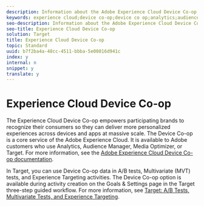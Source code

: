 ```yaml
---
description: Information about the Adobe Experience Cloud Device Co-op, a program that lets participants work together to better identify consumers across digital touch points while ensuring the highest level of privacy and transparency.
keywords: experience cloud;device co-op;device co op;analytics;audience manager;aam;media optimizer
seo-description: Information about the Adobe Experience Cloud Device Co-op, a program that lets participants work together to better identify consumers across digital touch points while ensuring the highest level of privacy and transparency.
seo-title: Experience Cloud Device Co-op
solution: Target
title: Experience Cloud Device Co-op
topic: Standard
uuid: b7f2ba4a-48cc-4511-bbba-5e00816d941c
index: y
internal: n
snippet: y
translate: y
---
```


# Experience Cloud Device Co-op

The Experience Cloud Device Co-op empowers participating brands to recognize their consumers so they can deliver more personalized experiences across devices and apps at massive scale. The Device Co-op is a core service of the Adobe Experience Cloud. It is available to Adobe customers who use Analytics, Audience Manager, Media Optimizer, or Target. For more information, see the [ Adobe Experience Cloud Device Co-op documentation](https://marketing.adobe.com/resources/help/en_US/mcdc/). 

In Target, you can use Device Co-op data in A/B tests, Multivariate (MVT) tests, and Experience Targeting activities. The Device Co-op option is available during activity creation on the Goals &amp; Settings page in the Target three-step guided workflow. For more information, see [ Target: A/B Tests, Multivariate Tests, and Experience Targeting](https://marketing.adobe.com/resources/help/en_US/mcdc/mcdc-target.html). 
